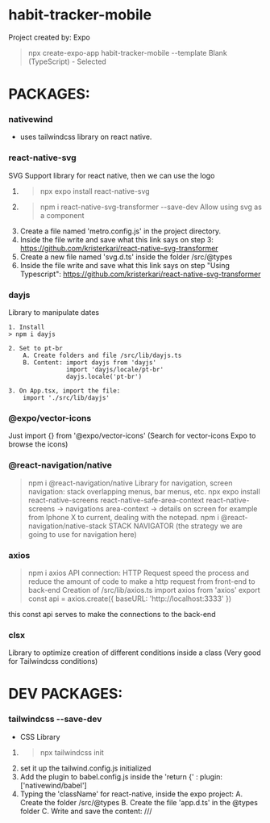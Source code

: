 # habit-tracker-mobile

Project created by: Expo
> npx create-expo-app habit-tracker-mobile --template
Blank (TypeScript) - Selected

PACKAGES:
=======
### nativewind
- uses tailwindcss library on react native.

### react-native-svg
SVG Support library for react native, then we can use the logo

1. > npx expo install react-native-svg
2. > npm i react-native-svg-transformer --save-dev 
    Allow using svg as a component
3. Create a file named 'metro.config.js' in the project directory.
4. Inside the file write and save what this link says on step 3: https://github.com/kristerkari/react-native-svg-transformer
5. Create a new file named 'svg.d.ts' inside the folder /src/@types
6. Inside the file write and save what this link says on step "Using Typescript": https://github.com/kristerkari/react-native-svg-transformer

### dayjs
Library to manipulate dates

    1. Install
    > npm i dayjs

    2. Set to pt-br
        A. Create folders and file /src/lib/dayjs.ts
        B. Content: import dayjs from 'dayjs'
                    import 'dayjs/locale/pt-br'
                    dayjs.locale('pt-br')

    3. On App.tsx, import the file:
        import './src/lib/dayjs'


### @expo/vector-icons
Just import {} from '@expo/vector-icons' (Search for vector-icons Expo to browse the icons)


### @react-navigation/native
> npm i @react-navigation/native
Library for navigation, screen navigation: stack overlapping menus, bar menus, etc.
> npx expo install react-native-screens react-native-safe-area-context
react-native-screens -> navigations
area-context -> details on screen for example from Iphone X to current, dealing with the notepad.
> npm i @react-navigation/native-stack
STACK NAVIGATOR (the strategy we are going to use for navigation here)

### axios
> npm i axios
API connection: HTTP Request 
speed the process and reduce the amount of code to make a http request from front-end to back-end 
> Creation of /src/lib/axios.ts
import axios from 'axios'
export const api = axios.create({
    baseURL: 'http://localhost:3333'
})

this const api serves to make the connections to the back-end

### clsx
Library to optimize creation of different conditions inside a class (Very good for Tailwindcss conditions)



DEV PACKAGES:
=======
### tailwindcss --save-dev
- CSS Library  
1. > npx tailwindcss init
2. set it up the tailwind.config.js initialized
3. Add the plugin to babel.config.js inside the 'return {' : plugin: ['nativewind/babel']
4. Typing the 'className' for react-native, inside the expo project:
    A. Create the folder /src/@types
    B. Create the file 'app.d.ts' in the @types folder
    C. Write and save the content: /// <reference types="nativewind/types" />




